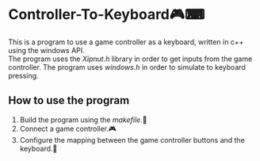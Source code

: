 # Controller-To-Keyboard🎮⌨
This is a program to use a game controller as a keyboard, written in c++ using the windows API.<br />
The program uses the _Xipnut.h_ library in order to get inputs from the game controller. The program uses _windows.h_ in order to simulate to keyboard pressing.
## How to use the program
1. Build the program using the _makefile_.🔨
2. Connect a game controller.🎮
3. Configure the mapping between the game controller buttons and the keyboard.📜
